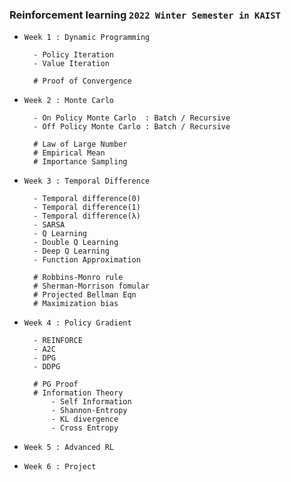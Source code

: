 ### Reinforcement learning `2022 Winter Semester in KAIST`


- `Week 1 : Dynamic Programming`
        
        - Policy Iteration
        - Value Iteration
        
        # Proof of Convergence 

- `Week 2 : Monte Carlo`

        - On Policy Monte Carlo  : Batch / Recursive 
        - Off Policy Monte Carlo : Batch / Recursive
        
        # Law of Large Number
        # Empirical Mean 
        # Importance Sampling 
        
- `Week 3 : Temporal Difference`

        - Temporal difference(0)
        - Temporal difference(1)
        - Temporal difference(λ)
        - SARSA
        - Q Learning
        - Double Q Learning
        - Deep Q Learning
        - Function Approximation 

        # Robbins-Monro rule
        # Sherman-Morrison fomular
        # Projected Bellman Eqn
        # Maximization bias 

- `Week 4 : Policy Gradient`

        - REINFORCE
        - A2C
        - DPG
        - DDPG

        # PG Proof
        # Information Theory 
            - Self Information
            - Shannon-Entropy
            - KL divergence
            - Cross Entropy

- `Week 5 : Advanced RL`

- `Week 6 : Project `
